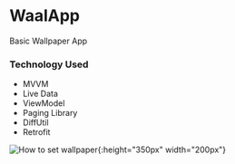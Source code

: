 # WaalApp

Basic Wallpaper App

### Technology Used

- MVVM
- Live Data
- ViewModel
- Paging Library
- DiffUtil
- Retrofit

![How to set wallpaper](https://github.com/FiratGURGUR/WaalApp/blob/master/app/screen/waal.gif){:height="350px" width="200px"}
